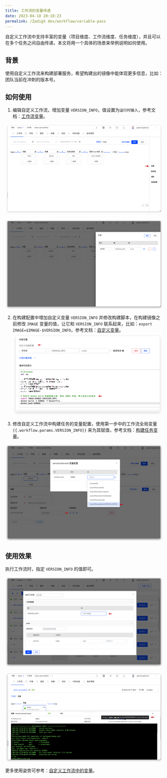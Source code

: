 ```yaml
---
title: 工作流的变量传递
date: 2023-04-18 20:18:23
permalink: /ZadigX dev/workflow/variable-pass
---
```


自定义工作流中支持丰富的变量（项目维度、工作流维度、任务维度），并且可以在多个任务之间自由传递，本文将用一个具体的场景来举例说明如何使用。

## 背景

使用自定义工作流来构建部署服务，希望构建出的镜像中能体现更多信息，比如：团队当前在冲刺的版本号。

## 如何使用

1. 编辑自定义工作流，增加变量 `VERSION_INFO`，值设置为`运行时输入`，参考文档：[工作流变量](/ZadigX%20dev/project/common-workflow/#工作流)。

![变量传递](./_images/var_pass_demo_3.png)

![变量传递](./_images/var_pass_demo_2.png)

2. 在构建配置中增加自定义变量 `VERSION_INFO` 并修改构建脚本，在构建镜像之前修改 `IMAGE` 变量的值，让它和 `VERSION_INFO` 联系起来，比如：`export IMAGE=$IMAGE-$VERSION_INFO`，参考文档：[自定义变量](/ZadigX%20dev/project/build/#构建变量)。
![变量传递](./_images/var_pass_demo_1.png)

3. 修改自定义工作流中构建任务的变量配置，使用第一步中的工作流全局变量 <span v-pre>`{{.workflow.params.VERSION_INFO}}`</span> 来为其赋值，参考文档：[构建任务变量](/ZadigX%20dev/project/common-workflow/#构建任务)。

![变量传递](./_images/var_pass_demo_4.png)

## 使用效果

执行工作流时，指定 `VERSION_INFO` 的值即可。

![变量传递](./_images/var_pass_demo_5.png)

![变量传递](./_images/var_pass_demo_6.png)


更多使用姿势可参考：[自定义工作流中的变量](/ZadigX%20dev/project/common-workflow/#变量)。

<!-- TODO：在构建/测试/代码扫描中，设置输出变量，这个场景待补充 -->
